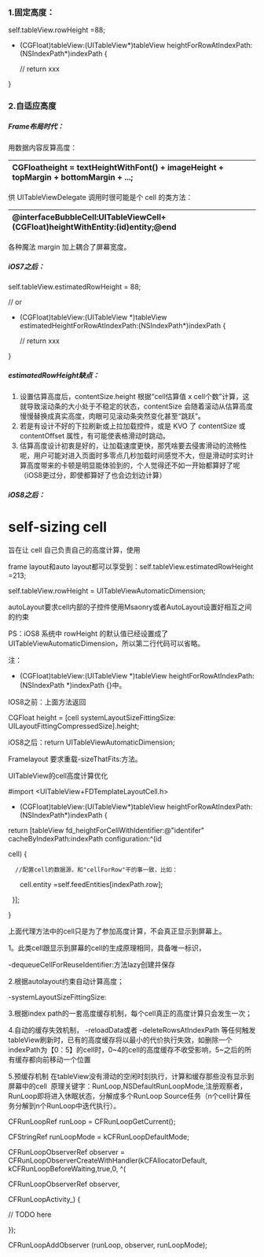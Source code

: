 ### 1.固定高度：

self.tableView.rowHeight =88;

- \(CGFloat\)tableView:\(UITableView\*\)tableView heightForRowAtIndexPath:\(NSIndexPath\*\)indexPath {

    // return xxx

}

### 2.自适应高度

##### Frame布局时代：

用数据内容反算高度：

| CGFloatheight = textHeightWithFont\(\) + imageHeight + topMargin + bottomMargin + ...; |
| :--- |


供 UITableViewDelegate 调用时很可能是个 cell 的类方法：

| @interfaceBubbleCell:UITableViewCell+ \(CGFloat\)heightWithEntity:\(id\)entity;@end |
| :--- |


各种魔法 margin 加上耦合了屏幕宽度。

#####  iOS7之后：

self.tableView.estimatedRowHeight = 88;

// or

- \(CGFloat\)tableView:\(UITableView \*\)tableView estimatedHeightForRowAtIndexPath:\(NSIndexPath\*\)indexPath {

   // return xxx

}

##### estimatedRowHeight缺点：

1. 设置估算高度后，contentSize.height 根据“cell估算值 x cell个数”计算，这就导致滚动条的大小处于不稳定的状态，contentSize 会随着滚动从估算高度慢慢替换成真实高度，肉眼可见滚动条突然变化甚至“跳跃”。
2. 若是有设计不好的下拉刷新或上拉加载控件，或是 KVO 了 contentSize 或 contentOffset 属性，有可能使表格滑动时跳动。
3. 估算高度设计初衷是好的，让加载速度更快，那凭啥要去侵害滑动的流畅性呢，用户可能对进入页面时多零点几秒加载时间感觉不大，但是滑动时实时计算高度带来的卡顿是明显能体验到的，个人觉得还不如一开始都算好了呢（iOS8更过分，即使都算好了也会边划边计算）

##### iOS8之后：

# self-sizing cell

旨在让 cell 自己负责自己的高度计算，使用

frame layout和auto layout都可以享受到：self.tableView.estimatedRowHeight =213;

self.tableView.rowHeight = UITableViewAutomaticDimension;

autoLayout要求cell内部的子控件使用Msaonry或者AutoLayout设置好相互之间的约束

PS：iOS8 系统中 rowHeight 的默认值已经设置成了 UITableViewAutomaticDimension，所以第二行代码可以省略。

注：

- \(CGFloat\)tableView:\(UITableView \*\)tableView heightForRowAtIndexPath:\(NSIndexPath \*\)indexPath {}中。

IOS8之前：上面方法返回

CGFloat height = \[cell systemLayoutSizeFittingSize: UILayoutFittingCompressedSize\].height;

iOS8之后：return UITableViewAutomaticDimension;

Framelayout 要求重载-sizeThatFits:方法。

UITableView的cell高度计算优化

\#import &lt;UITableView+FDTemplateLayoutCell.h&gt;

- \(CGFloat\)tableView:\(UITableView\*\)tableView heightForRowAtIndexPath:\(NSIndexPath\*\)indexPath {

return \[tableView fd\_heightForCellWithIdentifier:@"identifer" cacheByIndexPath:indexPath configuration:^\(id

cell\) {

      //配置cell的数据源，和"cellForRow"干的事一致，比如：

      cell.entity =self.feedEntities\[indexPath.row\];

  }\];

}

  


上面代理方法中的cell只是为了参加高度计算，不会真正显示到屏幕上。

1。此类cell跟显示到屏幕的cell的生成原理相同，具备唯一标识，   

-dequeueCellForReuseIdentifier:方法lazy创建并保存

2.根据autolayout约束自动计算高度；

-systemLayoutSizeFittingSize:

3.根据index path的一套高度缓存机制，每个cell真正的高度计算只会发生一次；

4.自动的缓存失效机制， -reloadData或者 -deleteRowsAtIndexPath 等任何触发tableView刷新时，已有的高度缓存将以最小的代价执行失效，如删除一个indexPath为【0：5】的cell时，0~4的cell的高度缓存不收受影响，5~之后的所有缓存都向前移动一个位置

5.预缓存机制 在tableView没有滑动的空闲时刻执行，计算和缓存那些没有显示到屏幕中的cell  原理关键字：RunLoop,NSDefaultRunLoopMode,注册观察者，RunLoop即将进入休眠状态，分解成多个RunLoop Source任务（n个cell计算任务分解到n个RunLoop中迭代执行）。

CFRunLoopRef runLoop = CFRunLoopGetCurrent\(\);

CFStringRef runLoopMode = kCFRunLoopDefaultMode;

CFRunLoopObserverRef observer = CFRunLoopObserverCreateWithHandler\(kCFAllocatorDefault, kCFRunLoopBeforeWaiting,true,0, ^\(

CFRunLoopObserverRef observer,

CFRunLoopActivity\_\) {

// TODO here

}\);

CFRunLoopAddObserver \(runLoop, observer, runLoopMode\);

